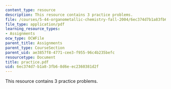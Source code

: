 ```yaml
---
content_type: resource
description: This resource contains 3 practice problems.
file: /courses/5-44-organometallic-chemistry-fall-2004/6ec374d7b1a83fb68d6eec2360381d2f_practice.pdf
file_type: application/pdf
learning_resource_types:
- Assignments
ocw_type: OCWFile
parent_title: Assignments
parent_type: CourseSection
parent_uid: ae3857f8-4771-cee3-f955-96c4b235befc
resourcetype: Document
title: practice.pdf
uid: 6ec374d7-b1a8-3fb6-8d6e-ec2360381d2f
---
```

This resource contains 3 practice problems.


